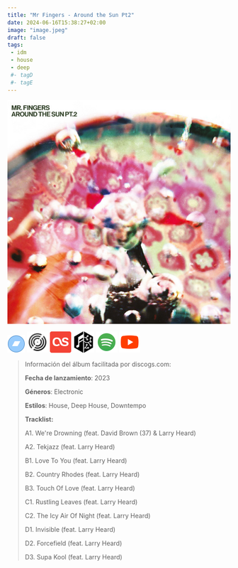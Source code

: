 ```yaml
---
title: "Mr Fingers - Around the Sun Pt2"
date: 2024-06-16T15:38:27+02:00
image: "image.jpeg"
draft: false
tags:
 - idm
 - house
 - deep
 #- tagD
 #- tagE
---
```

![cover](image.jpeg (Mr-Fingers - Around-the-Sun-Pt2))
 
[![bandcamp](../links/svg/bandcamp.png (bandcamp))]()
[![discogs](../links/svg/discogs.png (discogs))]()
[![lastfm](../links/svg/lastfm.png (lastfm))]()
[![musicbrainz](../links/svg/musicbrainz.png (musicbrainz))]()
[![spotify](../links/svg/spotify.png (putify))](https://open.spotify.com/album/3VOHZpVXcjwtBK4N6Xtok8)
[![youtube](../links/svg/youtube.png (youtube))](https://www.youtube.com/playlist?list=PLEiwASP2_wcbWYuezqQnmASdyXxi43PFQ)
 
> Información del álbum facilitada por discogs.com:
> 
> **Fecha de lanzamiento**: 2023
> 
> **Géneros**: Electronic
> 
> **Estilos**: House, Deep House, Downtempo
> 
> **Tracklist:**
> 
>   A1. We're Drowning 
> (feat. David Brown (37) & Larry Heard)   
> 
>   A2. Tekjazz 
> (feat. Larry Heard)   
> 
>   B1. Love To You 
> (feat. Larry Heard)   
> 
>   B2. Country Rhodes 
> (feat. Larry Heard)   
> 
>   B3. Touch Of Love 
> (feat. Larry Heard)   
> 
>   C1. Rustling Leaves 
> (feat. Larry Heard)   
> 
>   C2. The Icy Air Of Night 
> (feat. Larry Heard)   
> 
>   D1. Invisible 
> (feat. Larry Heard)   
> 
>   D2. Forcefield 
> (feat. Larry Heard)   
> 
>   D3. Supa Kool 
> (feat. Larry Heard)   
> 
